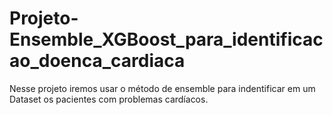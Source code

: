 # Projeto-Ensemble_XGBoost_para_identificacao_doenca_cardiaca
Nesse projeto iremos usar o método de ensemble para indentificar em um Dataset os pacientes com problemas cardíacos.
